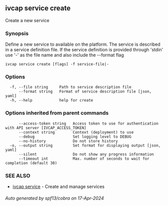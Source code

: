 ## ivcap service create

Create a new service

### Synopsis

Define a new service to available on the platform. The service is
described in a service definition file. If the service definition is provided
through 'stdin' use '-' as the file name and also include the --format flag

```
ivcap service create [flags] -f service-file|-
```

### Options

```
  -f, --file string     Path to service description file
      --format string   Format of service description file [json, yaml]
  -h, --help            help for create
```

### Options inherited from parent commands

```
      --access-token string   Access token to use for authentication with API server [IVCAP_ACCESS_TOKEN]
      --context string        Context (deployment) to use
      --debug                 Set logging level to DEBUG
      --no-history            Do not store history
  -o, --output string         Set format for displaying output [json, yaml]
      --silent                Do not show any progress information
      --timeout int           Max. number of seconds to wait for completion (default 30)
```

### SEE ALSO

* [ivcap service](ivcap_service.md)	 - Create and manage services 

###### Auto generated by spf13/cobra on 17-Apr-2024
